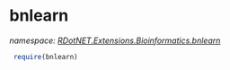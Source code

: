 ﻿# bnlearn
_namespace: [RDotNET.Extensions.Bioinformatics.bnlearn](./index.md)_

```R
 require(bnlearn)
 ```




